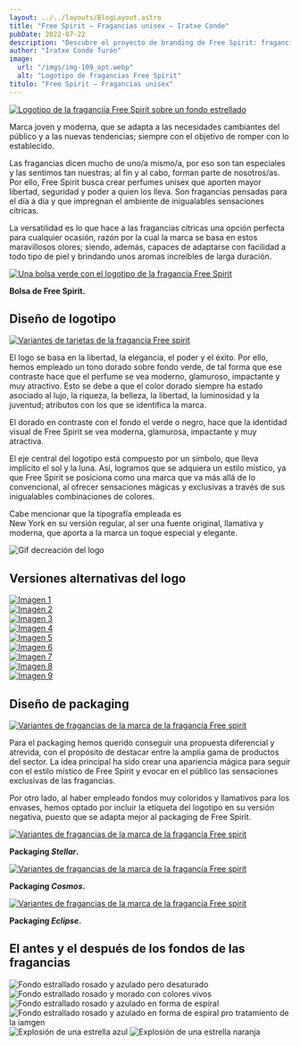 ```yaml
---
layout: ../../layouts/BlogLayout.astro
title: "Free Spirit – Fragancias unisex – Iratxe Conde"
pubDate: 2022-07-22
description: "Descubre el proyecto de branding de Free Spirit: fragancias unisex cítricas con un diseño de logotipo y packaging que reflejan libertad y elegancia."
author: "Iratxe Conde Turón"
image:
  url: "/imgs/img-109_opt.webp"
  alt: "Logotipo de fragancias Free Spirit"
titulo: "Free Spirit – Fragancias unisex"
---
```


<script type="module" src="https://unpkg.com/two-up-element"></script>

[![Logotipo de la fraganciía Free Spirit sobre un fondo estrellado](/imgs/img-109.webp "Logotipo de fragancias Free Spirit")](/imgs/img-109.webp)

Marca joven y moderna, que se adapta a las necesidades cambiantes del público y a las nuevas tendencias; siempre con el objetivo de romper con lo establecido.

Las fragancias dicen mucho de uno/a mismo/a, por eso son tan especiales y las sentimos tan nuestras; al fin y al cabo, forman parte de nosotros/as. Por ello, Free Spirit busca crear perfumes unisex que aporten mayor libertad, seguridad y poder a quien los lleva. Son fragancias pensadas para el día a día y que impregnan el ambiente de inigualables sensaciones cítricas.

La versatilidad es lo que hace a las fragancias cítricas una opción perfecta para cualquier ocasión, razón por la cual la marca se basa en estos maravillosos olores; siendo, además, capaces de adaptarse con facilidad a todo tipo de piel y brindando unos aromas increíbles de larga duración.

[![Una bolsa verde con el logotipo de la fragancía Free Spirit](/imgs/img-23.webp "Mockup de una bolsa con el logotipo Free Spirit")](/imgs/img-23.webp)

<div class="centered-container">

**Bolsa de Free Spirit.**

</div>

## Diseño de logotipo

<div class="flex-container">
  <div class="flex-item">

[![Variantes de tarjetas de la fragancía Free spirit](/imgs/img-147.webp "Variantes de tarjetas de la fragancía Free spirit")](/imgs/img-147.webp)

  </div>
  <div class="flex-item">

El logo se basa en la libertad, la elegancia, el poder y el éxito. Por ello, hemos empleado un tono dorado sobre fondo verde, de tal forma que ese contraste hace que el perfume se vea moderno, glamuroso, impactante y muy atractivo. Esto se debe a que el color dorado siempre ha estado asociado al lujo, la riqueza, la belleza, la libertad, la luminosidad y la juventud; atributos con los que se identifica la marca.

El dorado en contraste con el fondo el verde o negro, hace que la identidad visual de Free Spirit se vea moderna, glamurosa, impactante y muy atractiva.

  </div>
</div>

<div class="flex-container">
  <div class="flex-item">

El eje central del logotipo está compuesto por un símbolo, que lleva implícito el sol y la luna. Así, logramos que se adquiera un estilo místico, ya que Free Spirit se posiciona como una marca que va más allá de lo convencional, al ofrecer sensaciones mágicas y exclusivas a través de sus inigualables combinaciones de colores.

Cabe mencionar que la tipografía empleada es  
New York en su versión regular, al ser una fuente original, llamativa y moderna, que aporta a la marca un toque especial y elegante.

  </div>
  <div class="flex-item">
    <img src="/imgs/img-245.webp" alt="Gif decreación del logo"/>
  </div>
</div>

## Versiones alternativas del logo

<div class="grid-3-container" id="gallery">
  <div class="grid-item" >
    <a href="/imgs/img-63.webp" data-pswp-width=2000 data-pswp-height=2000>
      <img src="/imgs/img-63_opt.webp" alt="Imagen 1"/>
    </a>
  </div>
  <div class="grid-item">
    <a href="/imgs/img-65.webp" data-pswp-width=2000 data-pswp-height=2000>
      <img src="/imgs/img-65.webp" alt="Imagen 2"/>
    </a>
  </div>
  <div class="grid-item">
    <a href="/imgs/img-66.webp" data-pswp-width=2000 data-pswp-height=2000>
      <img src="/imgs/img-66.webp" alt="Imagen 3"/>
    </a>
  </div>
  <div class="grid-item">
    <a href="/imgs/img-59.webp" data-pswp-width=2000 data-pswp-height=2000>
      <img src="/imgs/img-59.webp" alt="Imagen 4"/>
    </a>
  </div>
  <div class="grid-item">
    <a href="/imgs/img-60.webp" data-pswp-width=2000 data-pswp-height=2000>
      <img src="/imgs/img-60.webp" alt="Imagen 5"/>
    </a>
  </div>
  <div class="grid-item">
    <a href="/imgs/img-61.webp" data-pswp-width=2000 data-pswp-height=2000>
      <img src="/imgs/img-61.webp" alt="Imagen 6"/>
    </a>
  </div>
  <div class="grid-item">
    <a href="/imgs/img-55.webp" data-pswp-width=2000 data-pswp-height=2000>
      <img src="/imgs/img-55.webp" alt="Imagen 7"/>
    </a>
  </div>
  <div class="grid-item">
    <a href="/imgs/img-56.webp" data-pswp-width=2000 data-pswp-height=2000>
      <img src="/imgs/img-56.webp" alt="Imagen 8"/>
    </a>
  </div>
  <div class="grid-item">
    <a href="/imgs/img-244.webp" data-pswp-width=2000 data-pswp-height=2000>
      <img src="/imgs/img-244.webp" alt="Imagen 9"/>
    </a>
  </div>
</div>

## Diseño de packaging

<div class="flex-container">
  <div class="flex-item">

[![Variantes de fragancias de la marca de la fragancía Free spirit](/imgs/img-4.webp "Variantes de fragancias de la marca de la fragancía Free spirit")](/imgs/img-4.webp)

  </div>
  <div class="flex-item">

Para el packaging hemos querido conseguir una propuesta diferencial y atrevida, con el propósito de destacar entre la amplia gama de productos del sector. La idea principal ha sido crear una apariencia mágica para seguir con el estilo místico de Free Spirit y evocar en el público las sensaciones exclusivas de las fragancias.

Por otro lado, al haber empleado fondos muy coloridos y llamativos para los envases, hemos optado por incluir la etiqueta del logotipo en su versión negativa, puesto que se adapta mejor al packaging de Free Spirit.

  </div>
</div>

[![Variantes de fragancias de la marca de la fragancía Free spirit](/imgs/img-28.webp "Variantes de fragancias de la marca de la fragancía Free spirit")](/imgs/img-28.webp)

<div class="centered-container">

**Packaging _Stellar_.**

</div>

[![Variantes de fragancias de la marca de la fragancía Free spirit](/imgs/img-29.webp "Variantes de fragancias de la marca de la fragancía Free spirit")](/imgs/img-29.webp)

<div class="centered-container">

**Packaging _Cosmos_.**

</div>

[![Variantes de fragancias de la marca de la fragancía Free spirit](/imgs/img-30.webp "Variantes de fragancias de la marca de la fragancía Free spirit")](/imgs/img-30.webp)

<div class="centered-container">

**Packaging _Eclipse_.**

</div>

## El antes y el después de los fondos de las fragancias

<two-up class="max-w-[80%] w-[1000px] mx-auto pb-5">
            <img src="/imgs/img-26.webp" alt="Fondo estrallado rosado y azulado pero desaturado" class="flex-1 w-full h-full object-cover">
            <img src="/imgs/img-121.webp" alt="Fondo estrallado rosado y morado con colores vivos" class="flex-1 w-full h-full object-cover">
</two-up>

<two-up class="max-w-[80%] w-[1000px] mx-auto pb-5">
            <img src="/imgs/img-36.webp" alt="Fondo estrallado rosado y azulado en forma de espiral" class="flex-1 w-full h-full object-cover">
            <img src="/imgs/img-122.webp" alt="Fondo estrallado rosado y azulado en forma de espiral pro tratamiento de la iamgen" class="flex-1 w-full h-full object-cover">
</two-up>

<two-up class="max-w-[80%] w-[1000px] mx-auto pb-5">
            <img src="/imgs/img-182.webp" alt="Explosión de una estrella azul" class="flex-1 w-full h-full object-cover">
            <img src="/imgs/img-123.webp" alt="Explosión de una estrella naranja" class="flex-1 w-full h-full object-cover">
</two-up>
